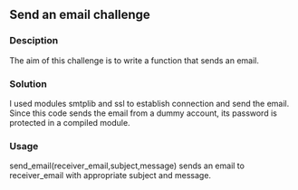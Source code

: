 ## Send an email challenge

### Desciption
The aim of this challenge is to write a function that sends an email.

### Solution
I used modules smtplib and ssl to establish connection and send the email. Since this code sends the email from a dummy account, its password is protected in a compiled module.

### Usage
send_email(receiver_email,subject,message) sends an email to receiver_email with appropriate subject and message.